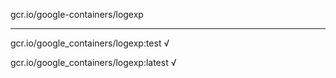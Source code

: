 gcr.io/google-containers/logexp 

----
gcr.io/google_containers/logexp:test √

gcr.io/google_containers/logexp:latest √

